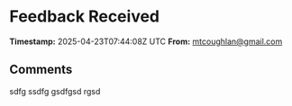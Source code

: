 # Feedback Received

**Timestamp:** 2025-04-23T07:44:08Z UTC
**From:** mtcoughlan@gmail.com

## Comments
sdfg ssdfg gsdfgsd rgsd
